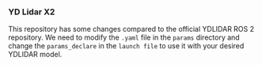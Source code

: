 ### YD Lidar X2
This repository has some changes compared to the official YDLIDAR ROS 2 repository. We need to modify the ```.yaml``` file in the ```params``` directory and change the ```params_declare``` in the ```launch file``` to use it with your desired YDLIDAR model.
